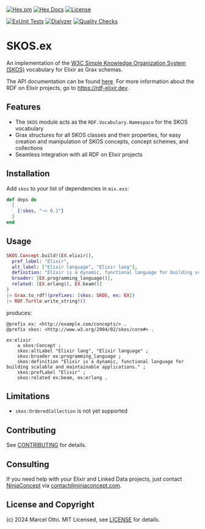 [![Hex.pm](https://img.shields.io/hexpm/v/skos.svg?style=flat-square)](https://hex.pm/packages/skos)
[![Hex Docs](https://img.shields.io/badge/hex-docs-lightgreen.svg)](https://hexdocs.pm/skos/)
[![License](https://img.shields.io/hexpm/l/skos.svg)](https://github.com/rdf-elixir/skos-ex/blob/main/LICENSE.md)

[![ExUnit Tests](https://github.com/rdf-elixir/skos-ex/actions/workflows/elixir-build-and-test.yml/badge.svg)](https://github.com/rdf-elixir/skos-ex/actions/workflows/elixir-build-and-test.yml)
[![Dialyzer](https://github.com/rdf-elixir/skos-ex/actions/workflows/elixir-dialyzer.yml/badge.svg)](https://github.com/rdf-elixir/skos-ex/actions/workflows/elixir-dialyzer.yml)
[![Quality Checks](https://github.com/rdf-elixir/skos-ex/actions/workflows/elixir-quality-checks.yml/badge.svg)](https://github.com/rdf-elixir/skos-ex/actions/workflows/elixir-quality-checks.yml)


# SKOS.ex

An implementation of the [W3C Simple Knowledge Organization System (SKOS)](http://www.w3.org/TR/skos-primer) vocabulary for Elixir as Grax schemas.

The API documentation can be found [here](https://hexdocs.pm/skos/).
For more information about the RDF on Elixir projects, go to <https://rdf-elixir.dev>.


## Features

- The `SKOS` module acts as the `RDF.Vocabulary.Namespace` for the SKOS vocabulary
- Grax structures for all SKOS classes and their properties, for easy
  creation and manipulation of SKOS concepts, concept schemes, and collections
- Seamless integration with all RDF on Elixir projects


## Installation

Add `skos` to your list of dependencies in `mix.exs`:

```elixir
def deps do
  [
    {:skos, "~> 0.1"}
  ]
end
```

## Usage

```elixir
SKOS.Concept.build!(EX.elixir(),
  pref_label: "Elixir",
  alt_label: ["Elixir language", "Elixir lang"],
  definition: "Elixir is a dynamic, functional language for building scalable and maintainable applications.",
  broader: [EX.programming_language()],
  related: [EX.erlang(), EX.beam()]
)  
|> Grax.to_rdf!(prefixes: [skos: SKOS, ex: EX])  
|> RDF.Turtle.write_string!()
```

produces:

```turtle
@prefix ex: <http://example.com/concepts/> .
@prefix skos: <http://www.w3.org/2004/02/skos/core#> .

ex:elixir
    a skos:Concept ;
    skos:altLabel "Elixir lang", "Elixir language" ;
    skos:broader ex:programming_language ;
    skos:definition "Elixir is a dynamic, functional language for building scalable and maintainable applications." ;
    skos:prefLabel "Elixir" ;
    skos:related ex:beam, ex:erlang .
```


## Limitations

- `skos:OrderedCollection` is not yet supported


## Contributing

See [CONTRIBUTING](CONTRIBUTING.md) for details.


## Consulting

If you need help with your Elixir and Linked Data projects, just contact [NinjaConcept](https://www.ninjaconcept.com/) via <contact@ninjaconcept.com>.


## License and Copyright

(c) 2024 Marcel Otto. MIT Licensed, see [LICENSE](LICENSE.md) for details.
